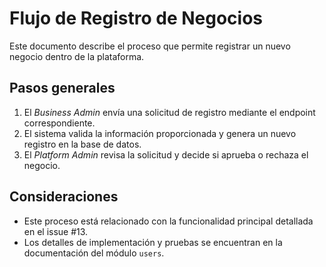 # Flujo de Registro de Negocios

Este documento describe el proceso que permite registrar un nuevo negocio dentro de la plataforma.

## Pasos generales

1. El *Business Admin* envía una solicitud de registro mediante el endpoint correspondiente.
2. El sistema valida la información proporcionada y genera un nuevo registro en la base de datos.
3. El *Platform Admin* revisa la solicitud y decide si aprueba o rechaza el negocio.

## Consideraciones

- Este proceso está relacionado con la funcionalidad principal detallada en el issue #13.
- Los detalles de implementación y pruebas se encuentran en la documentación del módulo `users`.

